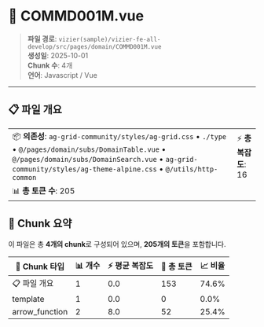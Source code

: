 # 📄 COMMD001M.vue

> **파일 경로**: `vizier(sample)/vizier-fe-all-develop/src/pages/domain/COMMD001M.vue`  
> **생성일**: 2025-10-01  
> **Chunk 수**: 4개  
> **언어**: Javascript / Vue
---


## 📋 파일 개요

| | |
|--|--|
| 📦 **의존성**: `ag-grid-community/styles/ag-grid.css` • `./type` • `@/pages/domain/subs/DomainTable.vue` • `@/pages/domain/subs/DomainSearch.vue` • `ag-grid-community/styles/ag-theme-alpine.css` • `@/utils/http-common` | ⚡ **총 복잡도**: 16 |
| 📊 **총 토큰 수**: 205 |  |






## 🧩 Chunk 요약

이 파일은 총 **4개의 chunk**로 구성되어 있으며, **205개의 토큰**을 포함합니다.

| 🧩 Chunk 타입 | 📊 개수 | ⚡ 평균 복잡도 | 📝 총 토큰 | 📈 비율 |
|---------------|--------|-------------|----------|--------|
| 📋 파일 개요 | 1 | 0.0 | 153 | 74.6% |
| template | 1 | 0.0 | 0 | 0.0% |
| arrow_function | 2 | 8.0 | 52 | 25.4% |

